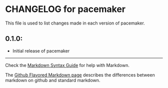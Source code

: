 # CHANGELOG for pacemaker

This file is used to list changes made in each version of pacemaker.

## 0.1.0:

* Initial release of pacemaker

- - -
Check the [Markdown Syntax Guide](http://daringfireball.net/projects/markdown/syntax) for help with Markdown.

The [Github Flavored Markdown page](http://github.github.com/github-flavored-markdown/) describes the differences between markdown on github and standard markdown.
